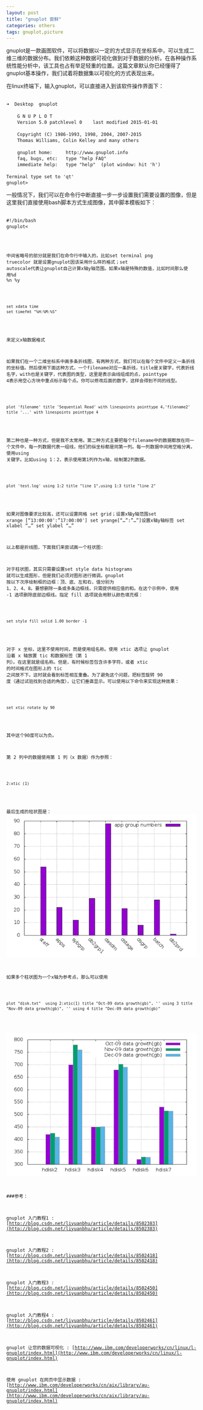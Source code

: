 ```yaml
---
layout: post
title: "gnuplot 尝鲜"
categories: others
tags: gnuplot,picture
---
```

gnuplot是一款画图软件，可以将数据以一定的方式显示在坐标系中，可以生成二维三维的数据分布。我们依赖这种数据可视化做到对于数据的分析。在各种操作系统性能分析中，该工具也占有举足轻重的位置。这篇文章默认你已经懂得了gnuplot基本操作，我们试着将数据集以可视化的方式表现出来。

在linux终端下，输入gnuplot，可以直接进入到该软件操作界面下：
<pre><code>
➜  Desktop  gnuplot         
 
    G N U P L O T
    Version 5.0 patchlevel 0    last modified 2015-01-01 
 
    Copyright (C) 1986-1993, 1998, 2004, 2007-2015
    Thomas Williams, Colin Kelley and many others
 
    gnuplot home:     http://www.gnuplot.info
    faq, bugs, etc:   type "help FAQ"
    immediate help:   type "help"  (plot window: hit 'h')
 
Terminal type set to 'qt'
gnuplot> 
</code></pre>
一般情况下，我们可以在命令行中断直接一步一步设置我们需要设置的图像，但是这里我们直接使用bash脚本方式生成图像，其中脚本模板如下：
<pre><code>
#!/bin/bash
gnuplot<<FFF
...
 
FFF
exit 0
</code></pre>

中间省略号的部分就是我们在命令行中输入的，比如set terminal png truecolor 就是设置gnuplot因该采用什么样的格式；set autoscale代表让gnuplot自己计算x轴y轴范围。如果x轴是特殊的数值，比如时间那么使用%d %n %y

<pre><code>	
set xdata time
set timefmt "%H:%M:%S"
</code></pre>

来定义x轴数据格式

如果我们在一个二维坐标系中画多条折线图，有两种方式，我们可以在每个文件中定义一条折线的坐标值。然后使用下面这种方式，一个filename对应一条折线，title是关键字，代表折线名字，with也是关键字，代表图的类型，这里是表示由线组成的点，pointtype 4表示用空心方块中重点标示每个点。你可以修改后面的数字，这样会得到不同的线型。
<pre><code>
plot 'filename' title 'Sequential Read' with linespoints pointtype 4,'filename2' title '...' with linespoints pointtype 4
</code></pre>

第二种也是一种方式，但是我不太常用。第二种方式主要把每个filename中的数据都放在同一个文件中，每一列数据代表一组线，他们的纵坐标都是同第一列。每一列数据中间用空格分离，使用using 关键字。比如using 1：2，表示使用第1列作为x轴，绘制第2列数据。

<pre><code>	
plot 'test.log' using 1:2 title "line 1",using 1:3 title "line 2"
</code></pre>

如果对图像要求比较高，还可以设置网格 set grid；设置x轴y轴范围set xrange [“13:00:00″:”17:00:00″] set yrange[“…”:”…”]设置x轴y轴标签 set xlabel “…” set ylabel “…”

以上都是折线图，下面我们来尝试画一个柱状图:

对于柱状图，其实只需要设置set style data histograms 就可以生成图形，但是我们必须对图形进行微调。gnuplot 按以下次序绘制框的边框：顶、底、左和右，值分别为 1、2、4、8。要想删除一条或多条边框线，只需提供相应值的和。在这个示例中，使用 -1 选项删除底部边框线。指定 fill 选项就会用默认颜色填充框：

<pre><code>	
set style fill solid 1.00 border -1
</code></pre>

对于 x 坐标，这里不使用时间，而是使用组名称。使用 xtic 选项让 gnuplot 沿着 x 轴放置 tic 和数据标签（第 1 列）。在这里就是组名称。但是，有时候标签包含许多字符，或者 xtic 的时间格式在图形上的 tic 之间放不下。这时就会看到标签相互重叠。为了避免这个问题，把标签旋转 90 度（通过试验找到合适的角度），让它们垂直显示。可以使用以下命令来实现这种效果：

<pre><code>	
set xtic rotate by 90
</code></pre>

其中这个90度可以为负。

第 2 列中的数据使用第 1 列（x 数据）作为参照：

<pre><code>	
2:xtic (1)
</code></pre>

最后生成的柱状图是：
![](/assets/pic/static.png)

如果多个柱状图为一个x轴为参考点，那么可以使用
<pre><code>
plot "disk.txt"  using 2:xtic(1) title "Oct-09 data growth(gb)", '' using 3 title "Nov-09 data growth(gb)", '' using 4 title "Dec-09 data growth(gb)"
</code></pre>

![](/assets/pic/diskimage.png)

###参考：

gnuplot 入门教程1   : [http://blog.csdn.net/liyuanbhu/article/details/8502383](http://blog.csdn.net/liyuanbhu/article/details/8502383)

gnuplot 入门教程2   : [http://blog.csdn.net/liyuanbhu/article/details/8502418](http://blog.csdn.net/liyuanbhu/article/details/8502418)

gnuplot 入门教程3   : [http://blog.csdn.net/liyuanbhu/article/details/8502450](http://blog.csdn.net/liyuanbhu/article/details/8502450)

gnuplot 入门教程4   : [http://blog.csdn.net/liyuanbhu/article/details/8502461](http://blog.csdn.net/liyuanbhu/article/details/8502461)

gnuplot 让您的数据可视化  : [http://www.ibm.com/developerworks/cn/linux/l-gnuplot/index.html](http://www.ibm.com/developerworks/cn/linux/l-gnuplot/index.html)

使用 gnuplot 在网页中显示数据   : [http://www.ibm.com/developerworks/cn/aix/library/au-gnuplot/index.html](http://www.ibm.com/developerworks/cn/aix/library/au-gnuplot/index.html)